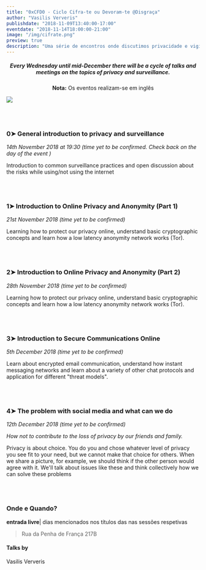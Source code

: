 ```yaml
---
title: "0xCFD0 - Ciclo Cifra-te ou Devoram-te @Disgraça"
author: "Vasilis Ververis"
publishdate: "2018-11-09T13:40:00-17:00"
eventdate: "2018-11-14T18:00:00-21:00"
image: "/img/cifrate.png"
preview: true
description: "Uma série de encontros onde discutimos privacidade e vigilância. Num formato aberto, onde todos são convidados a apresentar as suas opiniões e a contribuir. Os eventos serão realizados em inglês."
---
```


##### <center>**Every Wednesday until mid-December there will be a cycle of talks and meetings on the topics of privacy and surveillance.**

</center>

**<center> Nota:** Os eventos realizam-se em inglês </center>

![](/img/cifrate.png)

<br></br>
### 0➤ General introduction to privacy and surveillance
*14th November 2018 at 19:30 (time yet to be confirmed. Check back on the day of the event )*

Introduction to common surveillance practices and open discussion about the risks while using/not using the internet

<br></br>
### 1➤  Introduction to Online Privacy and Anonymity    (Part 1)
*21st November 2018 (time yet to be confirmed)*

Learning how to protect our privacy online, understand basic cryptographic concepts and learn how a low latency anonymity network works (Tor).

<br></br>
### 2➤ Introduction to Online Privacy and Anonymity    (Part 2)
*28th November 2018 (time yet to be confirmed)*

Learning how to protect our privacy online, understand basic cryptographic concepts and learn how a low latency anonymity network works (Tor).

<br></br>
### 3➤ Introduction to Secure Communications Online
*5th December 2018 (time yet to be confirmed)*

Learn about encrypted email communication, understand how instant messaging networks and learn about a variety of other chat protocols and application for different "threat models".               

<br></br>
### 4➤ The problem with social media and what can we do
*12th December 2018 (time yet to be confirmed)*

*How not to contribute to the loss of privacy by our friends and family.*

Privacy is about choice. You do you and chose whatever level of privacy you see fit to your need, but we cannot make that choice for others. When we share a picture, for example, we should think if the other person would agree with it. We'll talk about issues like these and think collectively how we can solve these problems

<br></br>


### Onde e Quando?

**entrada livre**| dias mencionados nos títulos das nas sessões respetivas

> Rua da Penha de França 217B



#### Talks by

Vasilis Ververis

